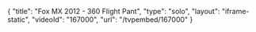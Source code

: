 {
    "title": "Fox MX 2012 - 360 Flight Pant",
    "type": "solo",
    "layout": "iframe-static",
    "videoId": "167000",
    "url": "\/tvpembed\/167000"
}